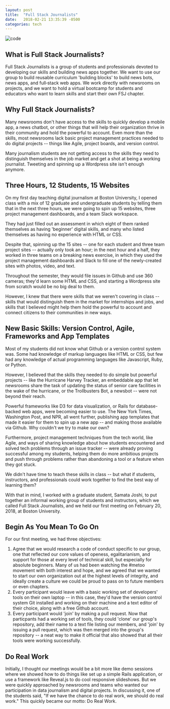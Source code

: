 ```yaml
---
layout: post
title:  "Full Stack Journalists"
date:   2018-02-21 13:35:39 -0500
categories: tech
---
```


![code](https://farm3.staticflickr.com/2888/13334080323_69edde7c71_h.jpg)

## What is Full Stack Journalists?

Full Stack Journalists is a group of students and professionals devoted to developing our skills and building news apps together. We want to use our group to build reusable curriculum 'building blocks' to build news bots, news apps, and full‑stack web apps. We work directly with newsrooms on projects, and we want to hold a virtual bootcamp for students and educators who want to learn skills and start their own FSJ chapter.

## Why Full Stack Journalists?

Many newsrooms don't have access to the skills to quickly develop a mobile app, a news chatbot, or other things that will help their organization thrive in their community and hold the powerful to account. Even more than the skills, most newsrooms lack basic project management practices needed to do digital projects -- things like Agile, project boards, and version control.

Many journalism students are not getting access to the skills they need to distinguish themselves in the job market and get a shot at being a working journalist. Tweeting and spinning up a Wordpress site isn't enough anymore.  

## Three Hours, 12 Students, 15 Websites

On my first day teaching digital journalism at Boston University, I opened class with a mix of 12 graduate and undergraduate students by telling them that in the next three hours, we were going to spin up 15 websites, three project management dashboards, and a team Slack workspace.

They had just filled out an assessment in which eight of them ranked themselves as having 'beginner' digital skills, and many who listed themselves as having no experience with HTML or CSS.

Despite that, spinning up the 15 sites -- one for each student and three team project sites --  actually only took an hour; in the next hour and a half, they worked in three teams on a breaking news exercise, in which they used the project management dashboards and Slack to fill one of the newly-created sites with photos, video, and text.

Throughout the semester, they would file issues in Github and use 360 cameras; they'd learn some HTML and CSS, and starting a Wordpress site from scratch would be no big deal to them.

However, I knew that there were skills that we weren't covering in class -- skills that would distinguish them in the market for internships and jobs, and skills that I believed might help them hold the powerful to account and connect citizens to their communities in new ways.

## New Basic Skills: Version Control, Agile, Frameworks and App Templates

Most of my students did not know what Github or a version control system was. Some had knowledge of markup languages like HTML or CSS, but few had any knowledge of actual programming languages like Javascript, Ruby, or Python.

However, I believed that the skills they needed to do simple but powerful projects -- like the Hurricane Harvey Tracker, an embeddable app that let newsrooms share the task of updating the status of senior care facilities in the wake of the hurricane, or the Trollbusters Bot, a newsbot -- were not beyond their reach.

Powerful frameworks like D3 for data visualization, or Rails for database-backed web apps, were becoming easier to use. The New York Times, Washington Post, and NPR, all went further, publishing app templates that made it easier for them to spin up a new app -- and making those available via Github. Why couldn't we try to make our own?

Furthermore, project management techniques from the tech world, like Agile, and ways of sharing knowledge about how students encountered and solved tech problems through an issue tracker -- were already proving successful among my students, helping them do more ambitious projects and push through problems rather than abandoning a tool or a feature when they got stuck.

We didn't have time to teach these skills in class -- but what if students, instructors, and professionals could work together to find the best way of learning them?

With that in mind, I worked with a graduate student, Samata Joshi, to put together an informal working group of students and instructors, which we called Full Stack Journalists, and we held our first meeting on February 20, 2018, at Boston University.

## Begin As You Mean To Go On

For our first meeting, we had three objectives:

1. Agree that we would research a code of conduct specific to our group, one that reflected our core values of openess, egalitarianism, and support for those at every level of technical skill, but especially for absolute beginners. Many of us had been watching the #metoo movement with both interest and hope, and we agreed that we wanted to start our own organization out at the highest levels of integrity, and ideally create a culture we could be proud to pass on to future members or even chapters.
2. Every participant would leave with a basic working set of developers' tools on their own laptop -- in this case, they'd have the version control system Git installed and working on their machine and a text editor of their choice, along with a free Github account.
3. Every participant would 'join' by making a pull request. Now that particpants had a working set of tools, they could 'clone' our group's repository, add their name to a text file listing our members, and 'join' by issuing a pull request, which was then merged into the group's repository -- a neat way to make it official that also showed that all their tools were working successfully.

## Do Real Work

Initially, I thought our meetings would be a bit more like demo sessions where we showed how to do things like set up a simple Rails application, or use a framework like Reveal.js to do cool responsive slideshows. But we were quickly approached by newsrooms and teams who wanted our participation in data journalism and digital projects. In discussing it, one of the students said, "If we have the chance to do real work, we should do real work."  This quickly became our motto: Do Real Work.
